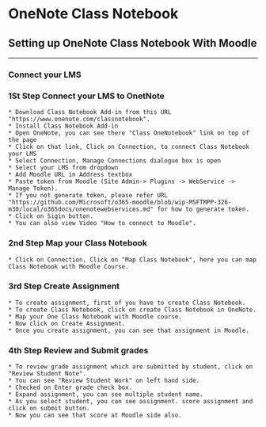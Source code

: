 # OneNote Class Notebook

## Setting up OneNote Class Notebook With Moodle
-------------------------------------------------

### Connect your LMS

  ### 1St Step Connect your LMS to OnetNote 
  
    * Download Class Notebook Add-in from this URL "https://www.onenote.com/classnotebook".
    * Install Class Notebook Add-in
    * Open OneNote, you can see there "Class OneNotebook" link on top of the page
    * Click on that link, Click on Connection, to connect Class Notebook your LMS
    * Select Connection, Manage Connections dialogue box is open
    * Select your LMS from dropdown
    * Add Moodle URL in Address textbox
    * Paste token from Moodle (Site Admin-> Plugins -> WebService -> Manage Token).
    * If you not generate token, please refer URL         "https://github.com/Microsoft/o365-moodle/blob/wip-MSFTMPP-326-m30/local/o365docs/onenotewebservices.md" for how to generate token.
    * Click on Sigin button.
    * You can also view Video "How to connect to Moodle".
  
  ### 2nd Step Map your Class Notebook
    
    * Click on Connection, Click on "Map Class Notebook", here you can map Class Notebook with Moodle Course.
    
  ### 3rd Step Create Assignment
  
    * To create assignment, first of you have to create Class Notebook.
    * To create Class Notebook, click on create Class Notebook in OneNote.
    * Map your One Class Notebook with Moodle course.
    * Now click on Create Assignment.
    * Once you create assignment, you can see that assignment in Moodle.
    
  ### 4th Step Review and Submit grades
  
    * To review grade assignment which are submitted by student, click on "Review Student Note".
    * You can see "Review Student Work" on left hand side.
    * Checked on Enter grade check box.
    * Expand assignment, you can see multiple student name.
    * As you select student, you can see assignment. score assignment and click on submit button.
    * Now you can see that score at Moodle side also.
    
